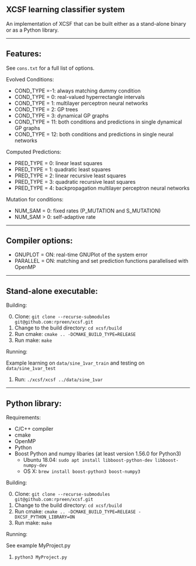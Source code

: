 XCSF learning classifier system
------------------------

An implementation of XCSF that can be built either as a stand-alone binary or
as a Python library.

------------------------
Features:
------------------------

See `cons.txt` for a full list of options.

Evolved Conditions:

- COND_TYPE =-1: always matching dummy condition
- COND_TYPE = 0: real-valued hyperrectangle intervals
- COND_TYPE = 1: multilayer perceptron neural networks
- COND_TYPE = 2: GP trees
- COND_TYPE = 3: dynamical GP graphs
- COND_TYPE = 11: both conditions and predictions in single dynamical GP graphs
- COND_TYPE = 12: both conditions and predictions in single neural networks

Computed Predictions:

- PRED_TYPE = 0: linear least squares
- PRED_TYPE = 1: quadratic least squares
- PRED_TYPE = 2: linear recursive least squares
- PRED_TYPE = 3: quadratic recursive least squares
- PRED_TYPE = 4: backpropagation multilayer perceptron neural networks
 
Mutation for conditions:
- NUM_SAM = 0: fixed rates (P_MUTATION and S_MUTATION)
- NUM_SAM > 0: self-adaptive rate
 
------------------------
Compiler options:
------------------------

- GNUPLOT = ON: real-time GNUPlot of the system error
- PARALLEL = ON: matching and set prediction functions parallelised with OpenMP
  
------------------------
Stand-alone executable:
------------------------

Building:

0. Clone: `git clone --recurse-submodules git@github.com:rpreen/xcsf.git`
1. Change to the build directory: `cd xcsf/build`
2. Run cmake: `cmake .. -DCMAKE_BUILD_TYPE=RELEASE`
3. Run make: `make`

Running:

Example learning on `data/sine_1var_train` and testing on `data/sine_1var_test`

1. Run: `./xcsf/xcsf ../data/sine_1var`              

------------------------
Python library:
------------------------

Requirements:

- C/C++ compiler
- cmake
- OpenMP
- Python
- Boost Python and numpy libaries (at least version 1.56.0 for Python3)
	+ Ubuntu 18.04: `sudo apt install libboost-python-dev libboost-numpy-dev`
	+ OS X: `brew install boost-python3 boost-numpy3`

Building:

0. Clone: `git clone --recurse-submodules git@github.com:rpreen/xcsf.git`
1. Change to the build directory: `cd xcsf/build`
2. Run cmake: `cmake .. -DCMAKE_BUILD_TYPE=RELEASE -DXCSF_PYTHON_LIBRARY=ON`
3. Run make: `make`

Running:

See example MyProject.py

1. `python3 MyProject.py`
